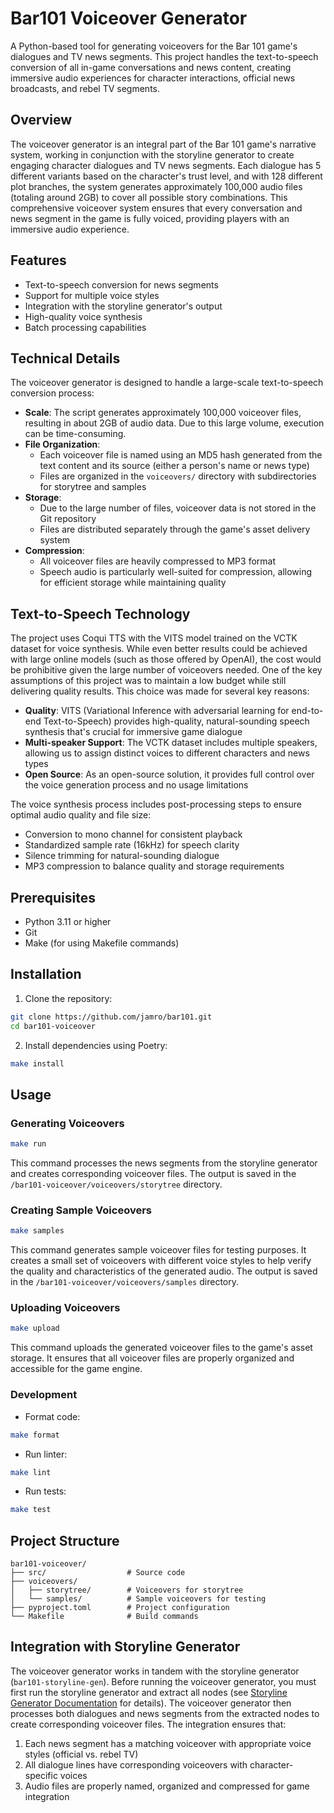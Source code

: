 # Bar101 Voiceover Generator

A Python-based tool for generating voiceovers for the Bar 101 game's dialogues and TV news segments. This project handles the text-to-speech conversion of all in-game conversations and news content, creating immersive audio experiences for character interactions, official news broadcasts, and rebel TV segments.

## Overview

The voiceover generator is an integral part of the Bar 101 game's narrative system, working in conjunction with the storyline generator to create engaging character dialogues and TV news segments. Each dialogue has 5 different variants based on the character's trust level, and with 128 different plot branches, the system generates approximately 100,000 audio files (totaling around 2GB) to cover all possible story combinations. This comprehensive voiceover system ensures that every conversation and news segment in the game is fully voiced, providing players with an immersive audio experience.

## Features

- Text-to-speech conversion for news segments
- Support for multiple voice styles
- Integration with the storyline generator's output
- High-quality voice synthesis
- Batch processing capabilities

## Technical Details

The voiceover generator is designed to handle a large-scale text-to-speech conversion process:

- **Scale**: The script generates approximately 100,000 voiceover files, resulting in about 2GB of audio data. Due to this large volume, execution can be time-consuming.
- **File Organization**: 
  - Each voiceover file is named using an MD5 hash generated from the text content and its source (either a person's name or news type)
  - Files are organized in the `voiceovers/` directory with subdirectories for storytree and samples
- **Storage**: 
  - Due to the large number of files, voiceover data is not stored in the Git repository
  - Files are distributed separately through the game's asset delivery system
- **Compression**: 
  - All voiceover files are heavily compressed to MP3 format
  - Speech audio is particularly well-suited for compression, allowing for efficient storage while maintaining quality

## Text-to-Speech Technology

The project uses Coqui TTS with the VITS model trained on the VCTK dataset for voice synthesis. While even better results could be achieved with large online models (such as those offered by OpenAI), the cost would be prohibitive given the large number of voiceovers needed. One of the key assumptions of this project was to maintain a low budget while still delivering quality results. This choice was made for several key reasons:

- **Quality**: VITS (Variational Inference with adversarial learning for end-to-end Text-to-Speech) provides high-quality, natural-sounding speech synthesis that's crucial for immersive game dialogue
- **Multi-speaker Support**: The VCTK dataset includes multiple speakers, allowing us to assign distinct voices to different characters and news types
- **Open Source**: As an open-source solution, it provides full control over the voice generation process and no usage limitations

The voice synthesis process includes post-processing steps to ensure optimal audio quality and file size:
- Conversion to mono channel for consistent playback
- Standardized sample rate (16kHz) for speech clarity
- Silence trimming for natural-sounding dialogue
- MP3 compression to balance quality and storage requirements

## Prerequisites

- Python 3.11 or higher
- Git
- Make (for using Makefile commands)

## Installation

1. Clone the repository:
```bash
git clone https://github.com/jamro/bar101.git
cd bar101-voiceover
```

2. Install dependencies using Poetry:
```bash
make install
```

## Usage

### Generating Voiceovers

```bash
make run
```

This command processes the news segments from the storyline generator and creates corresponding voiceover files. The output is saved in the `/bar101-voiceover/voiceovers/storytree` directory.

### Creating Sample Voiceovers

```bash
make samples
```

This command generates sample voiceover files for testing purposes. It creates a small set of voiceovers with different voice styles to help verify the quality and characteristics of the generated audio. The output is saved in the `/bar101-voiceover/voiceovers/samples` directory.

### Uploading Voiceovers

```bash
make upload
```

This command uploads the generated voiceover files to the game's asset storage. It ensures that all voiceover files are properly organized and accessible for the game engine.

### Development

- Format code:
```bash
make format
```

- Run linter:
```bash
make lint
```

- Run tests:
```bash
make test
```

## Project Structure

```
bar101-voiceover/
├── src/                  # Source code
├── voiceovers/            
│   ├── storytree/        # Voiceovers for storytree
│   └── samples/          # Sample voiceovers for testing
├── pyproject.toml        # Project configuration
└── Makefile              # Build commands
```

## Integration with Storyline Generator

The voiceover generator works in tandem with the storyline generator (`bar101-storyline-gen`). Before running the voiceover generator, you must first run the storyline generator and extract all nodes (see [Storyline Generator Documentation](../bar101-storyline-gen/README.md) for details). The voiceover generator then processes both dialogues and news segments from the extracted nodes to create corresponding voiceover files. The integration ensures that:

1. Each news segment has a matching voiceover with appropriate voice styles (official vs. rebel TV)
2. All dialogue lines have corresponding voiceovers with character-specific voices
3. Audio files are properly named, organized and compressed for game integration